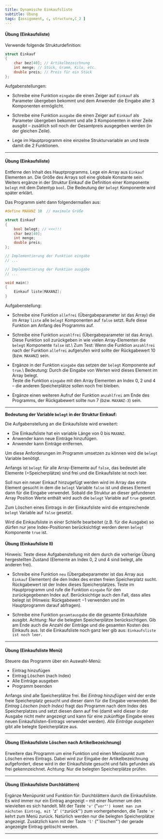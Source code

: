 ```yaml
---
title: Dynamische Einkaufsliste
subtitle: Übung
tags: [assignment, c, structure,C_2 ]
---
```




#### Übung (Einkaufsliste)

 Verwende folgende Strukturdefinition:

```c
struct Einkauf
{
    char bez[40]; // Artikelbezeichnung
    int menge; // Stück, Gramm, Kilo, etc.
    double preis; // Preis für ein Stück
};
```

Aufgabenstellungen:

- Schreibe eine Funktion `eingabe` die einen Zeiger auf `Einkauf` als Parameter übergeben bekommt und dem Anwender die Eingabe aller 3 Komponenten ermöglicht.

- Schreibe eine Funktion `ausgabe` die einen Zeiger auf `Einkauf` als Parameter übergeben bekommt und alle 3 Komponenten in einer Zeile ausgibt – zusätlich soll noch der Gesamtpreis ausgegeben werden (in der gleichen Zeile).

- Lege im Hauptprogramm eine einzelne Strukturvariable an und teste damit die 2 Funktionen.


---

#### Übung (Einkaufsliste)

Entferne den Inhalt des Hauptprogramms. Lege ein Array aus `Einkauf` Elementen an.
Die Größe des Arrays soll eine globale Konstante sein. 
Weiters ergänze in der Struktur Einkauf die Definition einer Komponente `belegt` mit dem Datentyp `bool`.
Die Bedeutung der `belegt` Komponente wird später erklärt.

Das Programm sieht dann folgendermaßen aus:

```c
#define MAXANZ 10  // maximale Größe

struct Einkauf
{
    bool belegt; // <<<!!!
    char bez[40];
    int menge;
    double preis;
};

// Implementierung der Funktion eingabe
// ...

// Implementierung der Funktion ausgabe
// ...

void main()
{
	Einkauf liste[MAXANZ];
}
```


Aufgabenstellung:

- Schreibe eine Funktion `allefrei` (Übergabeparameter ist das Array) die im Array `liste` alle `belegt` Komponenten auf `false` setzt.
Rufe diese Funktion am Anfang des Programms auf.

- Schreibe eine Funktion `anzahlfrei` (Übergabeparameter ist das Array).
Diese Funktion soll zurückgeben in wie vielen Array-Elementen die `belegt` Komponente `false` ist.\\
Zum Test: 
Wenn die Funktion `anzahlfrei` nach der Funktion `allefrei` aufgerufen wird sollte der Rückgabewert 10 (bzw. `MAXANZ`) sein.

- Ergänze in der Funktion `eingabe` das setzen der `belegt` Komponente auf `true`.\\
Bedeutung: Durch die Eingabe von Werten wird dieses Element im Array belegt.  
Teste die Funktion `eingabe` mit den Array Elementen an Index 0, 2 und 4 – die anderen Speicherplätze sollen noch frei bleiben.

- Ergänze einen weiteren Aufruf der Funktion `anzahlfrei` am Ende des Programms, der Rückgabewert sollte nun 7 (bzw. `MAXANZ-3`) sein.

---

**Bedeutung der Variable `belegt` in der Struktur Einkauf:**

Die Aufgabenstellung an die Einkaufsliste wird erweitert:


- Die Einkaufsliste hat ein variable Länge von 0 bis `MAXANZ`.
- Anwender kann neue Einträge hinzufügen.
- Anwender kann Einträge entfernen.


Um diese Anforderungen im Programm umsetzen zu können wird die `belegt` Variable benötigt.

Anfangs ist `belegt` für alle Array-Elemente auf `false`, das bedeutet alle Elemente (=Speicherplätze) sind frei und die Einkaufsliste ist noch leer.

Soll nun ein neuer Einkauf hinzugefügt werden wird im Array das erste Element gesucht in dem die `belegt` Variable `false` ist und dieses Element dann für die Eingabe verwendet. Sobald die Struktur an dieser gefundenen Array Position Werte enthält wird auch die `belegt` Variable auf `true` gesetzt.

Zum Löschen eines Eintrags in der Einkaufsliste wird die entsprechende `belegt` Variable auf `false` gesetzt.

Wird die Einkaufsliste in einer Schleife bearbeitet (z.B. für die Ausgabe) so dürfen nur jene Index-Positionen berücksichtigt werden deren `belegt` Komponente `true` ist.



#### Übung (Einkaufsliste II)

Hinweis:
Teste diese Aufgabenstellung mit dem durch die vorherige Übung hergestellten Zustand (Elemente an Index  0, 2 und 4 sind belegt, alle anderen frei).

- Schreibe eine Funktion `neu` (Übergabeparameter ist das Array aus `Einkauf` Elementen) die den Index des ersten freien Speicherplatz sucht.
Rückgabewert ist der Index dieses Speicherplatzes.
Teste im Hauptprogramm und rufe die Funktion `eingabe` für den zurückgegebenen Index auf.
Berücksichtige auch den Fall, dass alles belegt ist (Hinweis: Rückgabewert $-1$ verwenden und im Hauptprogramm darauf abfragen).


- Schreibe eine Funktion `gesamtausgabe` die die gesamte Einkaufsliste ausgibt.
Achtung:
Nur die belegten Speicherplätze berücksichtigen.
Gib am Ende auch die Anzahl der Einträge und die gesamten Kosten des Einkaufs aus.
Ist die Einkaufsliste noch ganz leer gib aus: `Einkaufsliste ist noch leer.`

---

#### Übung (Einkaufsliste Menü)

Steuere das Programm über ein Auswahl-Menü:

- Eintrag hinzufügen
- Eintrag Löschen (nach Index)
- Alle Einträge ausgeben
- Programm beenden


Anfangs sind alle Speicherplätze frei.
Bei *Eintrag hinzufügen* wird der erste freie Speicherplatz gesucht und dieser dann für die Eingabe verwendet.
Bei *Eintrag Löschen (nach Index)* fragt das Programm nach dem Index des Speicherplatzes und setzt diesen dann auf frei (damit wird dieser in der Ausgabe nicht mehr angezeigt und kann für eine zukünftige Eingabe eines neuen Einkaufslisten-Eintrags verwendet werden).
*Alle Einträge ausgeben* gibt alle belegte Speicherplätze aus.

---




#### Übung (Einkaufsliste Löschen nach Artikelbezeichnung)

Erweitere das Programm um eine Funktion und einen Menüpunkt zum Löschen eines Eintrags.
Dabei wird zur Eingabe der Artikelbezeichnung aufgefordert, diese wird in der Einkaufsliste gesucht und falls gefunden als frei gekennzeichnet.
Achtung: Nur die belegten Speicherplätze prüfen.

---



#### Übung (Einkaufsliste Durchblättern)

Ergänze Menüpunkt und Funktion für:
Durchblättern durch die Einkaufsliste. 
Es wird immer nur ein Eintrag angezeigt – mit einer Nummer um den wievielten es sich handelt.
Mit der Taste `'v'` ("`vor"') kommt man zum nächsten Eintrag, mit `'z'` ("`zurück"') zum vorhergehenden, die Taste `'e'` kehrt zum Menü zurück.
Natürlich werden nur die belegten Speicherplätze angezeigt.
Zusätzlich kann mit der Taste `'l'` ("`löschen"') der gerade angezeigte Eintrag gelöscht werden.


---


